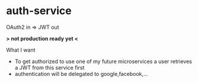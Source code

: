 # auth-service
OAuth2 in => JWT out 

**> not production ready yet <**

What I want

- To get authorized to use one of my future microservices a user retrieves a JWT from this service first
- authentication will be delegated to google,facebook,...
